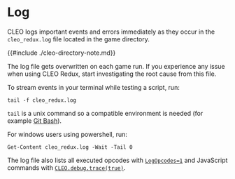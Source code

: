 # Log

CLEO logs important events and errors immediately as they occur in the `cleo_redux.log` file located in the game directory.

{{#include ./cleo-directory-note.md}}

The log file gets overwritten on each game run. If you experience any issue when using CLEO Redux, start investigating the root cause from this file.

To stream events in your terminal while testing a script, run:

```
tail -f cleo_redux.log
```

`tail` is a unix command so a compatible environment is needed (for example [Git Bash](https://git-scm.com/downloads)).

For windows users using powershell, run:

```
Get-Content cleo_redux.log -Wait -Tail 0
```

The log file also lists all executed opcodes with [`LogOpcodes=1`](./config.md#general) and JavaScript commands with [`CLEO.debug.trace(true)`](./api.md#cleo). 
